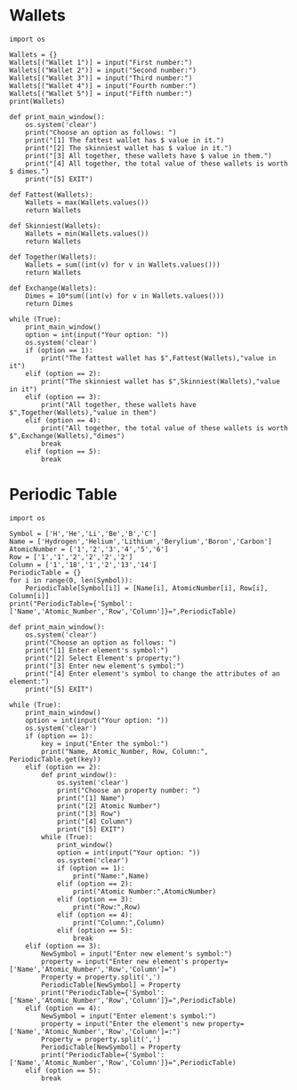 # Wallets
    import os

    Wallets = {}
    Wallets[("Wallet 1")] = input("First number:")
    Wallets[("Wallet 2")] = input("Second number:")
    Wallets[("Wallet 3")] = input("Third number:")
    Wallets[("Wallet 4")] = input("Fourth number:")
    Wallets[("Wallet 5")] = input("Fifth number:")
    print(Wallets)

    def print_main_window():
        os.system('clear')
        print("Choose an option as follows: ")
        print("[1] The fattest wallet has $ value in it.")
        print("[2] The skinniest wallet has $ value in it.")
        print("[3] All together, these wallets have $ value in them.")
        print("[4] All together, the total value of these wallets is worth $ dimes.")
        print("[5] EXIT")

    def Fattest(Wallets):
        Wallets = max(Wallets.values())
        return Wallets

    def Skinniest(Wallets):
        Wallets = min(Wallets.values())
        return Wallets

    def Together(Wallets):
        Wallets = sum((int(v) for v in Wallets.values()))
        return Wallets

    def Exchange(Wallets):
        Dimes = 10*sum((int(v) for v in Wallets.values()))
        return Dimes

    while (True):
        print_main_window()
        option = int(input("Your option: "))
        os.system('clear')
        if (option == 1):
            print("The fattest wallet has $",Fattest(Wallets),"value in it")
        elif (option == 2):
            print("The skinniest wallet has $",Skinniest(Wallets),"value in it")
        elif (option == 3):
            print("All together, these wallets have $",Together(Wallets),"value in them")
        elif (option == 4):
            print("All together, the total value of these wallets is worth $",Exchange(Wallets),"dimes")
            break
        elif (option == 5):
            break
# Periodic Table
    import os

    Symbol = ['H','He','Li','Be','B','C']
    Name = ['Hydrogen','Helium','Lithium','Berylium','Boron','Carbon']
    AtomicNumber = ['1','2','3','4','5','6']
    Row = ['1','1','2','2','2','2']
    Column = ['1','18','1','2','13','14']
    PeriodicTable = {}
    for i in range(0, len(Symbol)):
        PeriodicTable[Symbol[i]] = [Name[i], AtomicNumber[i], Row[i], Column[i]]
    print("PeriodicTable={'Symbol':['Name','Atomic_Number','Row','Column']}=",PeriodicTable)

    def print_main_window():
        os.system('clear')
        print("Choose an option as follows: ")
        print("[1] Enter element's symbol:")
        print("[2] Select Element's property:")
        print("[3] Enter new element's symbol:")
        print("[4] Enter element's symbol to change the attributes of an element:")
        print("[5] EXIT")

    while (True):
        print_main_window()
        option = int(input("Your option: "))
        os.system('clear')
        if (option == 1):
            key = input("Enter the symbol:")
            print("Name, Atomic_Number, Row, Column:", PeriodicTable.get(key))
        elif (option == 2):
            def print_window():
                os.system('clear')
                print("Choose an property number: ")
                print("[1] Name")
                print("[2] Atomic Number")
                print("[3] Row")
                print("[4] Column")
                print("[5] EXIT")
            while (True):
                print_window()
                option = int(input("Your option: "))
                os.system('clear')
                if (option == 1):
                    print("Name:",Name)
                elif (option == 2):
                    print("Atomic Number:",AtomicNumber)
                elif (option == 3):
                    print("Row:",Row)
                elif (option == 4):
                    print("Column:",Column)
                elif (option == 5):
                    break
        elif (option == 3):
            NewSymbol = input("Enter new element's symbol:")
            property = input("Enter new element's property=['Name','Atomic_Number','Row','Column']=")
            Property = property.split(',')
            PeriodicTable[NewSymbol] = Property
            print("PeriodicTable={'Symbol':['Name','Atomic_Number','Row','Column']}=",PeriodicTable)
        elif (option == 4):
            NewSymbol = input("Enter element's symbol:")
            property = input("Enter the element's new property=['Name','Atomic_Number','Row','Column']=:")
            Property = property.split(',')
            PeriodicTable[NewSymbol] = Property
            print("PeriodicTable={'Symbol':['Name','Atomic_Number','Row','Column']}=",PeriodicTable)
        elif (option == 5):
            break
